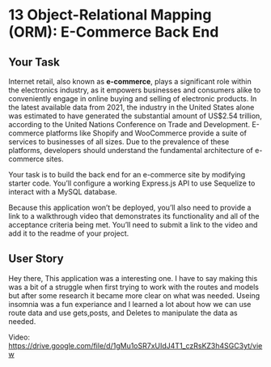 # 13 Object-Relational Mapping (ORM): E-Commerce Back End

## Your Task

Internet retail, also known as **e-commerce**, plays a significant role within the electronics industry, as it empowers businesses and consumers alike to conveniently engage in online buying and selling of electronic products. In the latest available data from 2021, the industry in the United States alone was estimated to have generated the substantial amount of US$2.54 trillion, according to the United Nations Conference on Trade and Development. E-commerce platforms like Shopify and WooCommerce provide a suite of services to businesses of all sizes. Due to the prevalence of these platforms, developers should understand the fundamental architecture of e-commerce sites.

Your task is to build the back end for an e-commerce site by modifying starter code. You’ll configure a working Express.js API to use Sequelize to interact with a MySQL database.

Because this application won’t be deployed, you’ll also need to provide a link to a walkthrough video that demonstrates its functionality and all of the acceptance criteria being met. You’ll need to submit a link to the video and add it to the readme of your project.

## User Story

Hey there, This application was a interesting one. I have to say making this was a bit of a struggle when first trying to work with the routes and models but after some research it became more clear on what was needed. Useing insomnia was a fun experiance and I learned a lot about how we can use route data and use gets,posts, and Deletes to manipulate the data as needed.

Video: https://drive.google.com/file/d/1gMu1oSR7xUIdJ4T1_czRsKZ3h4SGC3yt/view 